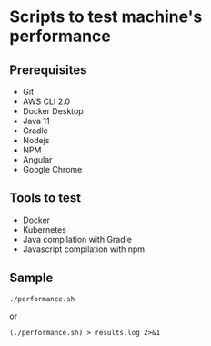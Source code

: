 # Scripts to test machine's performance

## Prerequisites

- Git
- AWS CLI 2.0
- Docker Desktop
- Java 11
- Gradle
- Nodejs
- NPM
- Angular
- Google Chrome

## Tools to test

- Docker
- Kubernetes
- Java compilation with Gradle
- Javascript compilation with npm

## Sample
```
./performance.sh
```
or

```
(./performance.sh) > results.log 2>&1
```